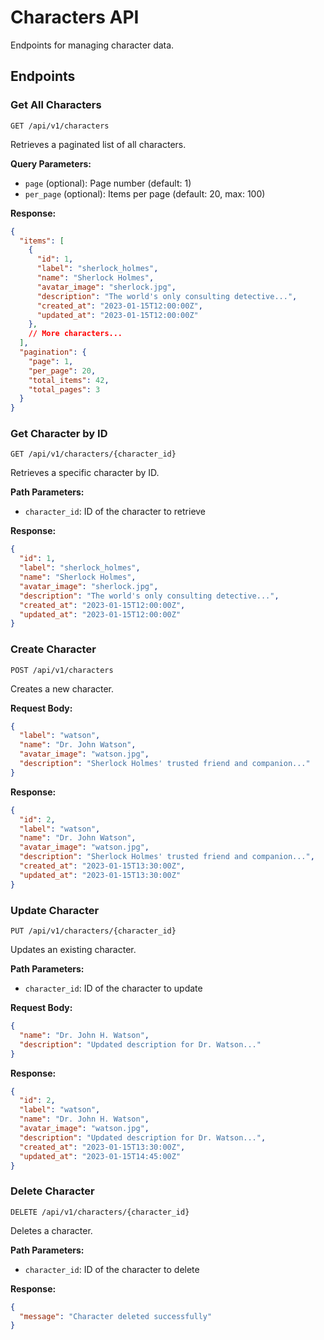 # Characters API

Endpoints for managing character data.

## Endpoints

### Get All Characters

```
GET /api/v1/characters
```

Retrieves a paginated list of all characters.

**Query Parameters:**
- `page` (optional): Page number (default: 1)
- `per_page` (optional): Items per page (default: 20, max: 100)

**Response:**
```json
{
  "items": [
    {
      "id": 1,
      "label": "sherlock_holmes",
      "name": "Sherlock Holmes",
      "avatar_image": "sherlock.jpg",
      "description": "The world's only consulting detective...",
      "created_at": "2023-01-15T12:00:00Z",
      "updated_at": "2023-01-15T12:00:00Z"
    },
    // More characters...
  ],
  "pagination": {
    "page": 1,
    "per_page": 20,
    "total_items": 42,
    "total_pages": 3
  }
}
```

### Get Character by ID

```
GET /api/v1/characters/{character_id}
```

Retrieves a specific character by ID.

**Path Parameters:**
- `character_id`: ID of the character to retrieve

**Response:**
```json
{
  "id": 1,
  "label": "sherlock_holmes",
  "name": "Sherlock Holmes",
  "avatar_image": "sherlock.jpg",
  "description": "The world's only consulting detective...",
  "created_at": "2023-01-15T12:00:00Z",
  "updated_at": "2023-01-15T12:00:00Z"
}
```

### Create Character

```
POST /api/v1/characters
```

Creates a new character.

**Request Body:**
```json
{
  "label": "watson",
  "name": "Dr. John Watson",
  "avatar_image": "watson.jpg",
  "description": "Sherlock Holmes' trusted friend and companion..."
}
```

**Response:**
```json
{
  "id": 2,
  "label": "watson",
  "name": "Dr. John Watson",
  "avatar_image": "watson.jpg",
  "description": "Sherlock Holmes' trusted friend and companion...",
  "created_at": "2023-01-15T13:30:00Z",
  "updated_at": "2023-01-15T13:30:00Z"
}
```

### Update Character

```
PUT /api/v1/characters/{character_id}
```

Updates an existing character.

**Path Parameters:**
- `character_id`: ID of the character to update

**Request Body:**
```json
{
  "name": "Dr. John H. Watson",
  "description": "Updated description for Dr. Watson..."
}
```

**Response:**
```json
{
  "id": 2,
  "label": "watson",
  "name": "Dr. John H. Watson",
  "avatar_image": "watson.jpg",
  "description": "Updated description for Dr. Watson...",
  "created_at": "2023-01-15T13:30:00Z",
  "updated_at": "2023-01-15T14:45:00Z"
}
```

### Delete Character

```
DELETE /api/v1/characters/{character_id}
```

Deletes a character.

**Path Parameters:**
- `character_id`: ID of the character to delete

**Response:**
```json
{
  "message": "Character deleted successfully"
}
```
